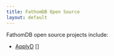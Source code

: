 ```yaml
---
title: FathomDB Open Source
layout: default
---
```


FathomDB open source projects include:

* [ApplyD] []

[applyd]: //fathomdb.github.io/applyd
